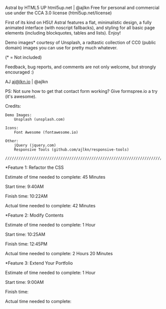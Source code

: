 Astral by HTML5 UP
html5up.net | @ajlkn
Free for personal and commercial use under the CCA 3.0 license (html5up.net/license)


First of its kind on H5U! Astral features a flat, minimalistic design, a fully animated
interface (with noscript fallbacks), and styling for all basic page elements (including
blockquotes, tables and lists). Enjoy!

Demo images* courtesy of Unsplash, a radtastic collection of CC0 (public domain) images
you can use for pretty much whatever.

(* = Not included)

Feedback, bug reports, and comments are not only welcome, but strongly encouraged :)

AJ
aj@lkn.io | @ajlkn

PS: Not sure how to get that contact form working? Give formspree.io a try (it's awesome).


Credits:

	Demo Images:
		Unsplash (unsplash.com)

	Icons:
		Font Awesome (fontawesome.io)

	Other:
		jQuery (jquery.com)
		Responsive Tools (github.com/ajlkn/responsive-tools)

    /////////////////////////////////////////////////////////////////////////

*Feature 1: Refactor the CSS

Estimate of time needed to complete: 45 Minutes

Start time: 9:40AM

Finish time: 10:22AM

Actual time needed to complete: 42 Minutes

*Feature 2: Modify Contents

Estimate of time needed to complete: 1 Hour

Start time: 10:25AM

Finish time: 12:45PM

Actual time needed to complete: 2 Hours 20 Minutes


*Feature 3: Extend Your Portfolio

Estimate of time needed to complete: 1 Hour

Start time: 9:00AM

Finish time:

Actual time needed to complete: 